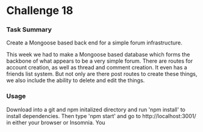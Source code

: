 # Challenge 18

### Task Summary

Create a Mongoose based back end for a simple forum infrastructure.

This week we had to make a Mongoose based database which forms the backbone of what appears to be a very simple forum. There are routes for account creation, as well as thread and comment creation. It even has a friends list system. But not only are there post routes to create these things, we also include the ability to delete and edit the things.

### Usage

Download into a git and npm initalized directory and run 'npm install' to install dependencies. Then type 'npm start' and go to http://localhost:3001/ in either your browser or Insomnia.
You 